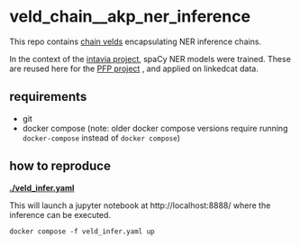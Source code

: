 # veld_chain__akp_ner_inference

This repo contains [chain velds](https://zenodo.org/records/13322913) encapsulating NER inference
chains.

In the context of the [intavia project](https://intavia.eu/), spaCy NER models were trained. These
are reused here for the
[PFP project](https://www.oeaw.ac.at/acdh/research/dh-research-infrastructure/activities/modelling-humanities-data/pfp-prosopographical-research-platform-austria) 
, and applied on linkedcat data.

## requirements

- git
- docker compose (note: older docker compose versions require running `docker-compose` instead of 
  `docker compose`)

## how to reproduce

**[./veld_infer.yaml](./veld_infer.yaml)** 

This will launch a jupyter notebook at http://localhost:8888/ where the inference can be executed.

```
docker compose -f veld_infer.yaml up
```


